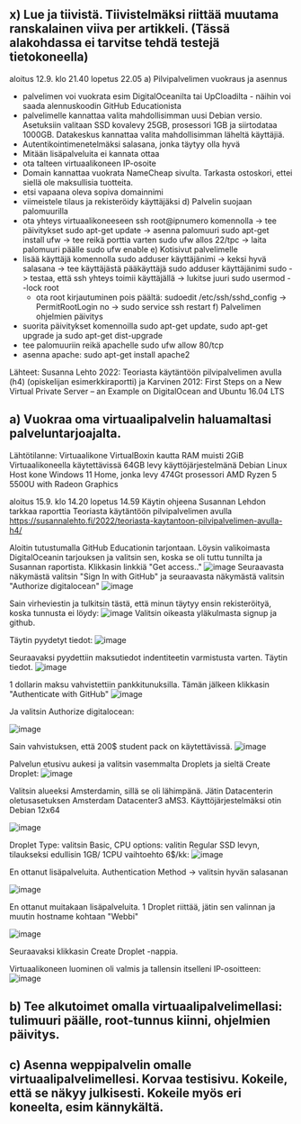 ## x) Lue ja tiivistä. Tiivistelmäksi riittää muutama ranskalainen viiva per artikkeli. (Tässä alakohdassa ei tarvitse tehdä testejä tietokoneella)
aloitus 12.9. klo 21.40 lopetus 22.05
a) Pilvipalvelimen vuokraus ja asennus
  - palvelimen voi vuokrata esim DigitalOceanilta tai UpCloadilta - näihin voi saada alennuskoodin GitHub Educationista
  - palvelimelle kannattaa valita mahdollisimman uusi Debian versio. Asetuksiin valitaan SSD kovalevy 25GB, prosessori 1GB ja siirtodataa 1000GB. Datakeskus kannattaa valita mahdollisimman läheltä käyttäjiä.
  - Autentikointimenetelmäksi salasana, jonka täytyy olla hyvä
  - Mitään lisäpalveluita ei kannata ottaa
  - ota talteen virtuaalikoneen IP-osoite
  - Domain kannattaa vuokrata NameCheap sivulta. Tarkasta ostoskori, ettei siellä ole maksullisia tuotteita.
  - etsi vapaana oleva sopiva domainnimi
  - viimeistele tilaus ja rekisteröidy käyttäjäksi
d) Palvelin suojaan palomuurilla
  - ota yhteys virtuaalikoneeseen ssh root@ipnumero komennolla -> tee päivitykset sudo apt-get update -> asenna palomuuri sudo apt-get install ufw -> tee reikä porttia varten sudo ufw allos 22/tpc -> laita palomuuri päälle sudo ufw enable
e) Kotisivut palvelimelle
- lisää käyttäjä komennolla sudo adduser käyttäjänimi -> keksi hyvä salasana -> tee käyttäjästä pääkäyttäjä sudo adduser käyttäjänimi sudo -> testaa, että ssh yhteys toimii käyttäjällä -> lukitse juuri sudo usermod --lock root
    - ota root kirjautuminen pois päältä: sudoedit /etc/ssh/sshd_config -> PermitRootLogin no -> sudo service ssh restart
f) Palvelimen ohjelmien päivitys
- suorita päivitykset komennoilla sudo apt-get update, sudo apt-get upgrade ja sudo apt-get dist-upgrade
- tee palomuuriin reikä apachelle sudo ufw allow 80/tcp
- asenna apache: sudo apt-get install apache2 

Lähteet: Susanna Lehto 2022: Teoriasta käytäntöön pilvipalvelimen avulla (h4) (opiskelijan esimerkkiraportti) ja Karvinen 2012: First Steps on a New Virtual Private Server – an Example on DigitalOcean and Ubuntu 16.04 LTS

## a) Vuokraa oma virtuaalipalvelin haluamaltasi palveluntarjoajalta. 
Lähtötilanne: Virtuaalikone VirtualBoxin kautta
RAM muisti 2GiB
Virtuaalikoneella käytettävissä 64GB levy
käyttöjärjestelmänä Debian Linux
Host kone Windows 11 Home, jonka levy 474Gt
prosessori AMD Ryzen 5 5500U with Radeon Graphics

aloitus 15.9. klo 14.20 lopetus 14.59 
Käytin ohjeena Susannan Lehdon tarkkaa raporttia Teoriasta käytäntöön pilvipalvelimen avulla https://susannalehto.fi/2022/teoriasta-kaytantoon-pilvipalvelimen-avulla-h4/ 

Aloitin tutustumalla GitHub Educationin tarjontaan. Löysin valikoimasta DigitalOceanin tarjouksen ja valitsin sen, koska se oli tuttu tunnilta ja Susannan raportista. Klikkasin linkkiä "Get access.."
![image](https://github.com/user-attachments/assets/8c6c70c9-23bf-43bd-a7f4-a03aef9671d9)
Seuraavasta näkymästä valitsin "Sign In with GitHub" ja seuraavasta näkymästä valitsin "Authorize digitalocean"
![image](https://github.com/user-attachments/assets/1b1ef4b2-9b49-422b-85ba-53c416d705de)

Sain virheviestin ja tulkitsin tästä, että minun täytyy ensin rekisteröityä, koska tunnusta ei löydy:
![image](https://github.com/user-attachments/assets/94f0e0b1-477e-4ae5-b30a-07f1d9dde066)
Valitsin oikeasta yläkulmasta signup ja github. 

Täytin pyydetyt tiedot: 
![image](https://github.com/user-attachments/assets/9be08d89-42ad-460a-a10e-689c1aa0306f)

Seuraavaksi pyydettiin maksutiedot indentiteetin varmistusta varten. Täytin tiedot. 
![image](https://github.com/user-attachments/assets/5aa7a64f-cd82-42b3-a362-54b402a371d0)

1 dollarin maksu vahvistettiin pankkitunuksilla. Tämän jälkeen klikkasin "Authenticate with GitHub"
![image](https://github.com/user-attachments/assets/76f6f1e4-111e-437f-b767-1cdbfd58ac47)

Ja valitsin Authorize digitalocean:

![image](https://github.com/user-attachments/assets/470771fa-b9b9-462e-af19-387760cfa157)

Sain vahvistuksen, että 200$ student pack on käytettävissä.
![image](https://github.com/user-attachments/assets/b8edae9c-e541-4b28-a498-dc6e9871bd80)

Palvelun etusivu aukesi ja valitsin vasemmalta Droplets ja sieltä Create Droplet:
![image](https://github.com/user-attachments/assets/b201b6c3-e63d-454f-b50a-25935934243b)

Valitsin alueeksi Amsterdamin, sillä se oli lähimpänä. Jätin Datacenterin oletusasetuksen Amsterdam Datacenter3 aMS3. Käyttöjärjestelmäksi otin Debian 12x64

![image](https://github.com/user-attachments/assets/2fd86a50-0f38-45f1-b527-2d10db2520b5)

Droplet Type: valitsin Basic, CPU options: valitin Regular SSD levyn, tilaukseksi edullisin 1GB/ 1CPU vaihtoehto 6$/kk:
![image](https://github.com/user-attachments/assets/23fadabc-5183-4359-af12-19a3b2bb041c)

En ottanut lisäpalveluita.
Authentication Method -> valitsin hyvän salasanan

![image](https://github.com/user-attachments/assets/27205bee-e40b-4088-8ae3-5b097ebf5fe1)

En ottanut muitakaan lisäpalveluita. 1 Droplet riittää, jätin sen valinnan ja muutin hostname kohtaan "Webbi"

![image](https://github.com/user-attachments/assets/77248b0c-3940-4980-bf42-501dc034414a)

Seuraavaksi klikkasin Create Droplet -nappia.

Virtuaalikoneen luominen oli valmis ja tallensin itselleni IP-osoitteen:
![image](https://github.com/user-attachments/assets/198de61a-f881-4759-96fc-da3e8b3b608e)


## b) Tee alkutoimet omalla virtuaalipalvelimellasi: tulimuuri päälle, root-tunnus kiinni, ohjelmien päivitys.


## c) Asenna weppipalvelin omalle virtuaalipalvelimellesi. Korvaa testisivu. Kokeile, että se näkyy julkisesti. Kokeile myös eri koneelta, esim kännykältä.

  
